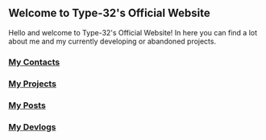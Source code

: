 ## Welcome to Type-32's Official Website

Hello and welcome to Type-32's Official Website! In here you can find a lot about me and my currently developing or abandoned projects.
### [My Contacts](https://type-32.github.io/about_us/contact-us)
### [My Projects](https://type-32.github.io/about_us/projects)
### [My Posts](https://type-32.github.io/my_posts)
### [My Devlogs](https://type-32.github.io/devlogs)
